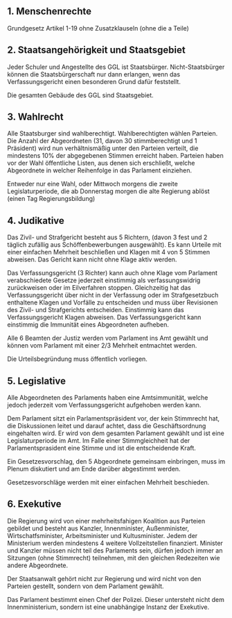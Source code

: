 ## 1. Menschenrechte
Grundgesetz Artikel 1-19 ohne Zusatzklauseln (ohne die a Teile)

## 2. Staatsangehörigkeit und Staatsgebiet

Jeder Schuler und Angestellte des GGL ist Staatsbürger. Nicht-Staatsbürger können die Staatsbürgerschaft nur dann erlangen, wenn das Verfassungsgericht einen besonderen Grund dafür feststellt.

Die gesamten Gebäude des GGL sind Staatsgebiet. 

## 3. Wahlrecht

Alle Staatsburger sind wahlberechtigt. Wahlberechtigten wählen Parteien. Die Anzahl der Abgeordneten (31, davon 30 stimmberechtigt und 1 Präsident) wird nun verhältnismäßig unter den Parteien verteilt, die mindestens 10% der abgegebenen Stimmen erreicht haben. Parteien haben vor der Wahl öffentliche Listen, aus denen sich erschließt, welche Abgeordnete in welcher Reihenfolge in das Parlament einziehen.

Entweder nur eine Wahl, oder Mittwoch morgens die zweite Legislaturperiode, die ab Donnerstag morgen die alte Regierung ablöst (einen Tag Regierungsbildung)

## 4. Judikative

Das Zivil- und Strafgericht besteht aus 5 Richtern, (davon 3 fest und 2 täglich zufällig aus Schöffenbewerbungen ausgewählt). Es kann Urteile mit einer einfachen Mehrheit beschließen und Klagen mit 4 von 5 Stimmen abweisen. Das Gericht kann nicht ohne Klage aktiv werden.

Das Verfassungsgericht (3 Richter) kann auch ohne Klage vom Parlament verabschiedete Gesetze jederzeit einstimmig als verfassungswidrig zurückweisen oder im Eilverfahren stoppen. Gleichzeitig hat das Verfassungsgericht über nicht in der Verfassung oder im Strafgesetzbuch enthaltene Klagen und Vorfälle zu entscheiden und muss über Revisionen des Zivil- und Strafgerichts entscheiden. Einstimmig kann das Verfassungsgericht Klagen abweisen. Das Verfassungsgericht kann einstimmig die Immunität eines Abgeordneten aufheben.

Alle 6 Beamten der Justiz werden vom Parlament ins Amt gewählt und können vom Parlament mit einer 2/3 Mehrheit entmachtet werden. 

Die Urteilsbegründung muss öffentlich vorliegen.

## 5. Legislative

Alle Abgeordneten des Parlaments haben eine Amtsimmunität, welche jedoch jederzeit vom Verfassungsgericht aufgehoben werden kann. 

Dem Parlament sitzt ein Parlamentspräsident vor, der kein Stimmrecht hat, die Diskussionen leitet und darauf achtet, dass die Geschäftsordnung eingehalten wird. Er wird von dem gesamten Parlament gewählt und ist eine Legislaturperiode im Amt. Im Falle einer Stimmgleichheit hat der Parlamentsprasident eine Stimme und ist die entscheidende Kraft. 

Ein Gesetzesvorschlag, den 5 Abgeordnete gemeinsam einbringen, muss im Plenum diskutiert und am Ende darüber abgestimmt werden. 

Gesetzesvorschläge werden mit einer einfachen Mehrheit beschieden. 

## 6. Exekutive

Die Regierung wird von einer mehrheitsfahigen Koalition aus Parteien gebildet und besteht aus Kanzler, Innenminister, Außenminister, Wirtschatfsminister, Arbeitsminister und Kultusminister. Jedem der Ministerium werden mindestens 4 weitere Vollzeitstellen finanziert. Minister und Kanzler müssen nicht teil des Parlaments sein, dürfen jedoch immer an Sitzungen (ohne Stimmrecht) teilnehmen, mit den gleichen Redezeiten wie andere Abgeordnete. 

Der Staatsanwalt gehört nicht zur Regierung und wird nicht von den Parteien gestellt, sondern von dem Parlament gewählt. 

Das Parlament bestimmt einen Chef der Polizei. Dieser untersteht nicht dem Innenministerium, sondern ist eine unabhängige Instanz der Exekutive. 

